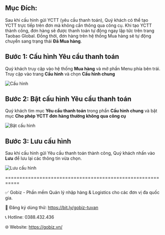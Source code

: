 
## Mục Đích:
Sau khi cấu hình gửi YCTT (yêu cầu thanh toán), Quý khách có thể tạo YCTT trực tiếp trên đơn mà không cần thông qua công cụ. Khi tạo YCTT thành công, đơn hàng sẽ được thanh toán tự động ngay lập tức trên trang Taobao Global. Đồng thời, đơn hàng trên hệ thống Mua hàng sẽ tự động chuyển sang trạng thái **Đã Mua hàng**.
## Bước 1: Cấu hình Yêu cầu thanh toán
Quý khách truy cập vào hệ thống **Mua hàng** và mở phần Menu phía bên trái. Truy cập vào trang **Cấu hình** và chọn **Cấu hình chung**

![Cấu hình](https://github.com/gobizvn/gobiz-docs/assets/121548042/92440f40-6171-4a9f-9270-30f7024f71d5)

## Bước 2: Bật cấu hình Yêu cầu thanh toán 
Quý khách tìm mục **Yêu cầu thanh toán** trong phần **Cấu hình chung** và bật mục **Cho phép YCTT đơn hàng thường không qua công cụ**

![Bật cấu hình](https://github.com/gobizvn/gobiz-docs/assets/121548042/5f92f6f2-602a-4b7f-a65b-de9fcd5a06d5)

## Bước 3: Lưu cấu hình
Sau khi cấu hình gửi Yêu cầu thanh toán thành công, Quý khách nhấn vào **Lưu** để lưu lại các thông tin vừa chọn.

![Lưu cấu hình](https://github.com/gobizvn/gobiz-docs/assets/121548042/fb60c035-ab79-4e88-bd2c-6436ea985699)





===========================================================

✅ Gobiz - Phần mềm Quản lý nhập hàng & Logistics cho các đơn vị đa quốc gia.

📌 Đăng ký dùng thử: https://bit.ly/gobiz-tuvan

📞 Hotline: 0388.432.436

🌐 Website: https://gobiz.vn/

